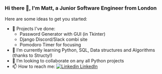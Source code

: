 ### Hi there 👋, I'm Matt, a Junior Software Engineer from London


Here are some ideas to get you started:

- 🔭 Projects I've done:
     - Password Generator with GUI (in Tkinter)
     - Django Discord/Slack combi site
     - Pomodoro Timer for focusing
- 🌱 I’m currently learning Python, SQL, Data structures and Algorithms (thanks to Structy!)
- 👯 I’m looking to collaborate on any all Python projects
- 📫 How to reach me: [![Linkedin](https://i.stack.imgur.com/gVE0j.png) LinkedIn](https://www.linkedin.com/in/mbutcherdev)
